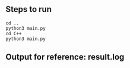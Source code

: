 #

## Steps to run

```shell
cd ..
python3 main.py
cd C++
python3 main.py
```

## Output for reference: result.log
